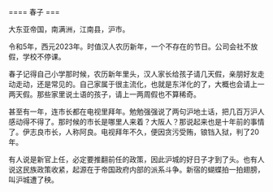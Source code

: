 


==== 春子  ===


大东亚帝国，南满洲，江南县，沪市。

令和5年，西元2023年。时值汉人农历新年，一个不存在的节日。公司会社不放假，学校不停课。

春子记得自己小学那时候，农历新年里头，汉人家长给孩子请几天假，亲朋好友走动走动，还是常见的。自己家属于很主流化，也就是东洋化的了，大概也会请上一两天假。那些家里说土语的孩子，请上一两周假也不算稀奇。

甚至有一年，连市长都在电视里拜年。勉勉强强说了两句沪地土话，把几百万沪人感动得不得了。那时候的市长是哪里人来着？大阪人？那说起来也是十年前的事情了。伊志良市长，人称阿良。电视拜年不久，便因贪污受贿，锒铛入狱，判了20年。

有人说是新官上任，必定要推翻前任的政策，因此沪城的好日子才到了头。也有人说这民族政策收紧，起源在于帝国政府内部的派系斗争。新宿的蝴蝶拍一拍翅膀，叫沪城遭了秧。